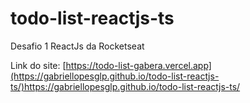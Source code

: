 # todo-list-reactjs-ts
Desafio 1 ReactJs da Rocketseat

Link do site: [https://todo-list-gabera.vercel.app](https://gabriellopesglp.github.io/todo-list-reactjs-ts/)https://gabriellopesglp.github.io/todo-list-reactjs-ts/
